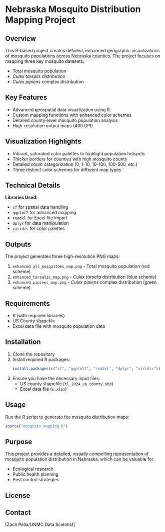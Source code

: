 # Nebraska Mosquito Distribution Mapping Project

## Overview
This R-based project creates detailed, enhanced geographic visualizations of mosquito populations across Nebraska counties. The project focuses on mapping three key mosquito datasets:
- Total mosquito population
- *Culex tarsalis* distribution
- *Culex pipiens* complex distribution

## Key Features
- Advanced geospatial data visualization using R
- Custom mapping functions with enhanced color schemes
- Detailed county-level mosquito population analysis
- High-resolution output maps (400 DPI)

## Visualization Highlights
- Vibrant, saturated color palettes to highlight population hotspots
- Thicker borders for counties with high mosquito counts
- Detailed count categorization (0, 1-10, 10-100, 100-500, etc.)
- Three distinct color schemes for different map types

## Technical Details
**Libraries Used:**
- `sf` for spatial data handling
- `ggplot2` for advanced mapping
- `readxl` for Excel file import
- `dplyr` for data manipulation
- `viridis` for color palettes

## Outputs
The project generates three high-resolution PNG maps:
1. `enhanced_all_mosquitoes_map.png` - Total mosquito population (red scheme)
2. `enhanced_tarsalis_map.png` - *Culex tarsalis* distribution (blue scheme)
3. `enhanced_pipiens_map.png` - *Culex pipiens* complex distribution (green scheme)

## Requirements
- R (with required libraries)
- US County shapefile
- Excel data file with mosquito population data

## Installation
1. Clone the repository
2. Install required R packages:
   ```R
   install.packages(c("sf", "ggplot2", "readxl", "dplyr", "viridis"))
   ```
3. Ensure you have the necessary input files:
   - US county shapefile (`tl_2024_us_county.shp`)
   - Excel data file (`x.xlsx`)

## Usage
Run the R script to generate the mosquito distribution maps:
```R
source("mosquito_mapping.R")
```

## Purpose
This project provides a detailed, visually compelling representation of mosquito population distribution in Nebraska, which can be valuable for:
- Ecological research
- Public health planning
- Pest control strategies

## License

## Contact
[Zach Pella/UNMC Data Scientist]

